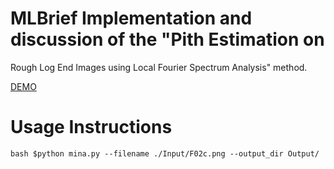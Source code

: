 # MLBrief Implementation and discussion of the "Pith Estimation on
Rough Log End Images using Local Fourier Spectrum
Analysis" method.

[DEMO](https://ipolcore.ipol.im/demo/clientApp/demo.html?id=77777000472)

# Usage Instructions
``bash
$python mina.py --filename ./Input/F02c.png --output_dir Output/
``